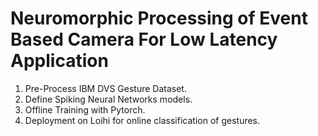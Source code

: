 # Neuromorphic Processing of Event Based Camera For Low Latency Application
1. Pre-Process IBM DVS Gesture Dataset. 
2. Define Spiking Neural Networks models. 
3. Offline Training with Pytorch. 
4. Deployment on Loihi for online classification of gestures. 


